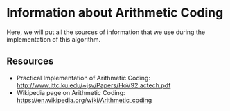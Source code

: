 # Information about Arithmetic Coding
Here, we will put all the sources of information that we use during the implementation of this algorithm.

## Resources
- Practical Implementation of Arithmetic Coding: http://www.ittc.ku.edu/~jsv/Papers/HoV92.actech.pdf
- Wikipedia page on Arithmetic Coding: https://en.wikipedia.org/wiki/Arithmetic_coding